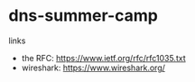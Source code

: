 # dns-summer-camp

links

* the RFC: https://www.ietf.org/rfc/rfc1035.txt
* wireshark: https://www.wireshark.org/
